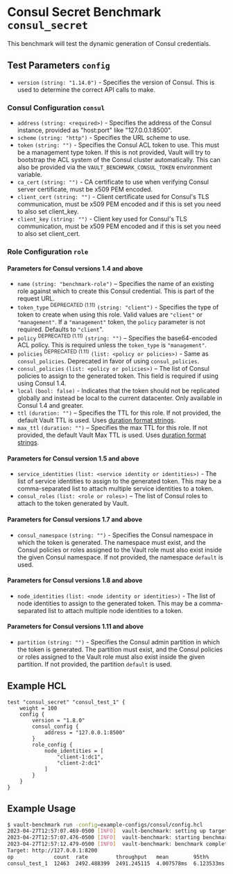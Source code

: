 # Consul Secret Benchmark `consul_secret`

This benchmark will test the dynamic generation of Consul credentials.

## Test Parameters `config`
- `version` `(string: "1.14.0")` - Specifies the version of Consul. This is used to determine the correct API calls to make.

### Consul Configuration `consul`
- `address` `(string: <required>)` - Specifies the address of the Consul instance, provided as "host:port" like "127.0.0.1:8500".
- `scheme` `(string: "http")` - Specifies the URL scheme to use.
- `token` `(string: "")` - Specifies the Consul ACL token to use. This must be a management type token. If this is not provided, Vault will try to bootstrap the ACL system of the Consul cluster automatically.  This can also be provided via the `VAULT_BENCHMARK_CONSUL_TOKEN` environment variable.
- `ca_cert` `(string: "")` - CA certificate to use when verifying Consul server certificate, must be x509 PEM encoded.
- `client_cert` `(string: "")` - Client certificate used for Consul's TLS communication, must be x509 PEM encoded and if this is set you need to also set client_key.
- `client_key` `(string: "")` - Client key used for Consul's TLS communication, must be x509 PEM encoded and if this is set you need to also set client_cert.

### Role Configuration `role`
#### Parameters for Consul versions 1.4 and above
- `name` `(string: "benchmark-role")` – Specifies the name of an existing role against
  which to create this Consul credential. This is part of the request URL.
- `token_type` <sup>DEPRECATED (1.11)</sup> `(string: "client")` - Specifies the type of token to create
  when using this role. Valid values are `"client"` or `"management"`. If a `"management"`
  token, the `policy` parameter is not required. Defaults to `"client`".
- `policy` <sup>DEPRECATED (1.11)</sup> `(string: "")` – Specifies the base64-encoded ACL policy.
  This is required unless the `token_type` is `"management"`.
- `policies` <sup>DEPRECATED (1.11)</sup> `(list: <policy or policies>)` - Same as `consul_policies`.
  Deprecated in favor of using `consul_policies`.
- `consul_policies` `(list: <policy or policies>)` – The list of Consul policies to assign
  to the generated token. This field is required if using using Consul 1.4.
- `local` `(bool: false)` - Indicates that the token should not be replicated
  globally and instead be local to the current datacenter. Only available in Consul
  1.4 and greater.
- `ttl` `(duration: "")` – Specifies the TTL for this role. If not
  provided, the default Vault TTL is used. Uses [duration format strings](https://developer.hashicorp.com/vault/docs/concepts/duration-format).
- `max_ttl` `(duration: "")` – Specifies the max TTL for this role. If not
  provided, the default Vault Max TTL is used. Uses [duration format strings](https://developer.hashicorp.com/vault/docs/concepts/duration-format).
#### Parameters for Consul version 1.5 and above
- `service_identities` `(list: <service identity or identities>)` - The list of service identities to assign to the generated
  token. This may be a comma-separated list to attach multiple service identities to a token.
- `consul_roles` `(list: <role or roles>)` – The list of Consul roles to attach to the
  token generated by Vault.
#### Parameters for Consul versions 1.7 and above
- `consul_namespace` `(string: "")` - Specifies the Consul namespace in which the token is generated.
  The namespace must exist, and the Consul policies or roles assigned to the Vault role must also exist
  inside the given Consul namespace. If not provided, the namespace `default` is used.
#### Parameters for Consul versions 1.8 and above
- `node_identities` `(list: <node identity or identities>)` - The list of node identities to assign to the generated
  token. This may be a comma-separated list to attach multiple node identities to a token.
#### Parameters for Consul versions 1.11 and above
- `partition` `(string: "")` - Specifies the Consul admin partition in which the token is generated.
  The partition must exist, and the Consul policies or roles assigned to the
  Vault role must also exist inside the given partition. If not provided, the partition `default`
  is used.

## Example HCL
```hcl
test "consul_secret" "consul_test_1" {
    weight = 100
    config {
        version = "1.8.0"
        consul_config {
            address = "127.0.0.1:8500"
        }
        role_config {
            node_identities = [
                "client-1:dc1",
                "client-2:dc1"
            ]
        }
    }
}
```

## Example Usage
```bash
$ vault-benchmark run -config=example-configs/consul/config.hcl
2023-04-27T12:57:07.469-0500 [INFO]  vault-benchmark: setting up targets
2023-04-27T12:57:07.476-0500 [INFO]  vault-benchmark: starting benchmarks: duration=5s
2023-04-27T12:57:12.479-0500 [INFO]  vault-benchmark: benchmark complete
Target: http://127.0.0.1:8200
op             count  rate         throughput   mean        95th%       99th%        successRatio
consul_test_1  12463  2492.488399  2491.245115  4.007578ms  6.123533ms  17.388957ms  100.00%
```
